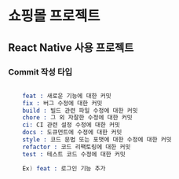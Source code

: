 # 쇼핑몰 프로젝트

## React Native 사용 프로젝트

### Commit 작성 타입 
```s
   
    feat : 새로운 기능에 대한 커밋
    fix : 버그 수정에 대한 커밋
    build : 빌드 관련 파일 수정에 대한 커밋
    chore : 그 외 자잘한 수정에 대한 커밋
    ci: CI 관련 설정 수정에 대한 커밋
    docs : 도큐먼트에 수정에 대한 커밋
    style : 코드 문법 또는 포맷에 대한 수정에 대한 커밋
    refactor : 코드 리팩토링에 대한 커밋
    test : 테스트 코드 수정에 대한 커밋

    Ex) feat : 로그인 기능 추가

```